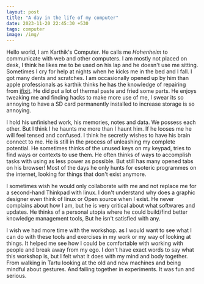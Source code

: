 ```yaml
---
layout: post
title: "A day in the life of my computer"
date: 2023-11-20 22:45:30 +530
tags: computer
image: /img/
---
```

Hello world, I am Karthik's Computer. He calls me *Hohenheim* to communicate with web and other computers. I am mostly not placed on desk, I think he likes me to be used on his lap and he doesn't use me sitting. Sometimes I cry for help at nights when he kicks me in the bed and I fall. I got many dents and scratches. I am occasionally opened up by him than apple professionals as karthik thinks he has the knowledge of repairing from [ifixit](!https://www.ifixit.com/). He did put a lot of thermal paste and fried some parts. He enjoys tweaking me and finding hacks to make more use of me, I swear its so annoying to have a SD card permanently installed to increase storage is so annoying. 

I hold his unfinished work, his memories, notes and data. We possess each other. But I think I he haunts me more than I haunt him. If he looses me he will feel tensed and confused. I think he secretly wishes to have his brain connect to me. He is still in the process of unleashing my complete potential. He sometimes thinks of the unused keys on my keypad, tries to find ways or contexts to use them. He often thinks of ways to accomplish tasks with using as less power as possible. But still has many opened tabs on his browser! Most of the days he only hunts for esoteric programmes on the internet, looking for things that don't exist anymore. 

I sometimes wish he would only collaborate with me and not replace me for a second-hand Thinkpad with linux. I don't understand why does a graphic designer even think of linux or Open source when I exist. He never complains about how I am, but he is very critical about what softwares and updates. He thinks of a personal utopia where he could build/find better knowledge management tools, But he isn't satisfied with any. 

I wish we had more time with the workshop. as I would want to see what I can do with these tools and exercises in my work or my way of looking at things. It helped me see how I could be comfortable with working with people and break away from my ego. I don't have exact words to say what this workshop is, but I felt what it does with my mind and body together. From walking in Tartu looking at the old and new machines and being mindful about gestures. And failing together in experiments. It was fun and serious. 